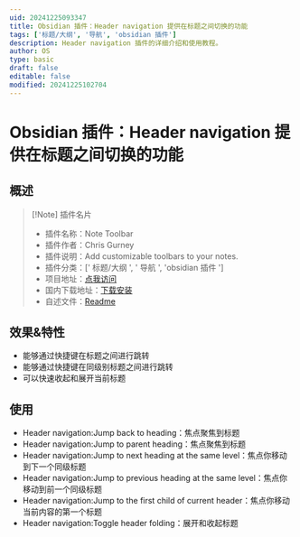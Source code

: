 ```yaml
---
uid: 20241225093347
title: Obsidian 插件：Header navigation 提供在标题之间切换的功能
tags: ['标题/大纲', '导航', 'obsidian 插件']
description: Header navigation 插件的详细介绍和使用教程。
author: OS
type: basic
draft: false
editable: false
modified: 20241225102704
---
```


# Obsidian 插件：Header navigation 提供在标题之间切换的功能

## 概述

> [!Note] 插件名片
> - 插件名称：Note Toolbar
> - 插件作者：Chris Gurney
> - 插件说明：Add customizable toolbars to your notes.
> - 插件分类：[' 标题/大纲 ', ' 导航 ', 'obsidian 插件 ']
> - 项目地址：[点我访问](https://github.com/talwrii/obsidian-header-navigation)
> - 国内下载地址：[下载安装](https://pkmer.cn/products/plugin/pluginMarket/?header-navigation)
> - 自述文件：[Readme](https://ghproxy.net/https://raw.githubusercontent.com/talwrii/obsidian-header-navigation/master/README.md)

## 效果&特性

- 能够通过快捷键在标题之间进行跳转
- 能够通过快捷键在同级别标题之间进行跳转
- 可以快速收起和展开当前标题

## 使用

- Header navigation:Jump back to heading：焦点聚焦到标题
- Header navigation:Jump to parent heading：焦点聚焦到标题
- Header navigation:Jump to next heading at the same level：焦点你移动到下一个同级标题
- Header navigation:Jump to previous heading at the same level：焦点你移动到前一个同级标题
- Header navigation:Jump to the first child of current header：焦点你移动当前内容的第一个标题
- Header navigation:Toggle header folding：展开和收起标题